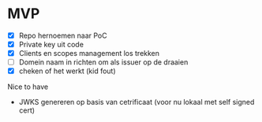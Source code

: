 # MVP
- [x] Repo hernoemen naar PoC
- [x] Private key uit code
- [x] Clients en scopes management los trekken
- [ ] Domein naam in richten om als issuer op de draaien
- [x] cheken of het werkt (kid fout)

Nice to have
- JWKS genereren op basis van cetrificaat (voor nu lokaal met self signed cert)
